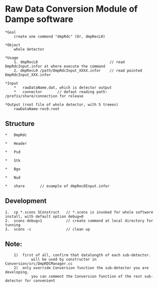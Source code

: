 
#   Raw Data Conversion  Module of Dampe software

    *Goal
        create one commond "dmpRdc" (Or, dmpRecL0)

    *Object
        whole detector

    *Usage
        1. dmpRecL0                                 // read DmpRdcInput.infor at where execute the command
        2. dmpRecL0 /path/DmpRdcInput_XXXX.infor    // read pointed DmpRdcInput_XXX.infor

    *Input
        *   rawDataName.dat, which is detector output
        *   connector       // defaut reading path: /prefix/share/connection for release

    *Output (root file of whole detector, with 5 treees)
        rawDataName-rec0.root

##  Structure

    *   DmpRdc

    *   Header

    *   Psd

    *   Stk

    *   Bgo

    *   Nud

    *   share       // example of dmpRec0Input.infor

##  Development

    1.  cp *.scons SConstruct   // *.scons is invoked for whole software install, with default option debug=0
    2.  scons debug=1           // create commond at local directory for tunning
    3.  scons -c                // clean up


##  Note:
        1)  first of all, confirm that datalongth of each sub-detector.
                will be used by constructor in Conversion/src/DmpRDCManager.cc
        2)  only override Conversion function the sub-detector you are developing.
                you can comment the Conversion function of the rest sub-detector for convenient


